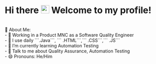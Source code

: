 # Hi there <img src="https://github.com/TheDudeThatCode/TheDudeThatCode/blob/master/Assets/Hi.gif" width="26px"> Welcome to my profile!

<br>
🤵 About Me:<br>
- 🏦 Working in a Product MNC as a Software Quality Engineer<br>
- 🤔 I use daily ```.Java```, ``` .HTML```,``` .CSS```,``` .JS```<br>
- 🌱 I’m currently learning Automation Testing<br>
- 💬 Talk to me about Quality Assurance, Automation Testing<br>
- 😄 Pronouns: He/Him<br>

